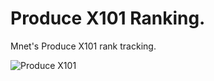 # Produce X101 Ranking. 
Mnet's Produce X101 rank tracking. 

![Produce X101](https://produce-x101.github.io/ranking/img/banner.jpeg)
